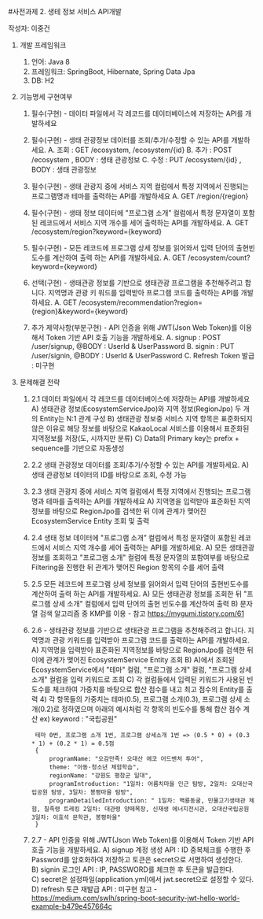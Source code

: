 ﻿#사전과제 2. 생테 정보 서비스 API개발

작성자: 이중건

1. 개발 프레임워크
	1) 언어: Java 8
	2) 프레임워크: SpringBoot, Hibernate, Spring Data Jpa
	3) DB: H2

2. 기능명세 구현여부
	1) 필수(구현) - 데이터 파일에서 각 레코드를 데이터베이스에 저장하는 API를 개발하세요
	2) 필수(구현) - 생태 관광정보 데이터를 조회/추가/수정할 수 있는 API를 개발하세요. 
		A. 조회 : GET /ecosystem, /ecosystem/{id}
		B. 추가 : POST /ecosystem , BODY : 생태 관광정보
		C. 수정 : PUT /ecosystem/{id} , BODY : 생태 관광정보
		
	3) 필수(구현) - 생태 관광지 중에 서비스 지역 컬럼에서 특정 지역에서 진행되는 프로그램명과 테마를 출력하는 API를 개발하세요
		A. GET /region/{region}
		
	4) 필수(구현) - 생태 정보 데이터에 "프로그램 소개” 컬럼에서 특정 문자열이 포함된 레코드에서 서비스 지역 개수를 세어 출력하는 API를 개발하세요.
		A. GET /ecosystem/region?keyword={keyword}
		
		
	5) 필수(구현) - 모든 레코드에 프로그램 상세 정보를 읽어와서 입력 단어의 출현빈도수를 계산하여 출력 하는 API를 개발하세요. 
		A. GET /ecosystem/count?keyword={keyword}
	
	6) 선택(구현) - 생태관광 정보를 기반으로 생태관광 프로그램을 추천해주려고 합니다. 지역명과 관광 키 워드를 입력받아 프로그램 코드를 출력하는 API를 개발하세요.
		A. GET /ecosystem/recommendation?region={region}&keyword={keyword}
		
	7) 추가 제약사항(부분구현) - API 인증을 위해 JWT(Json Web Token)를 이용해서 Token 기반 API 호출 기능을 개발하세요. 
		A. signup : POST /user/signup, @BODY : UserId & UserPassword
		B. signin : PUT /user/signin, @BODY : UserId & UserPassword
		C. Refresh Token 발급 : 미구현
	
3. 문제해결 전략
	1) 2.1 데이터 파일에서 각 레코드를 데이터베이스에 저장하는 API를 개발하세요
		A) 생태관광 정보(EcosystemServiceJpo)와 지역 정보(RegionJpo) 두 개의 Entity는 N:1 관계 구성
		B) 생태관광 정보중 서비스 지역 항목은 표준화되지 않은 이유로 해당 정보를 바탕으로 KakaoLocal 서비스를 이용해서 표준화된 지역정보를 저장(도, 시까지만 분류)
		C) Data의 Primary key는 prefix + sequence를 기반으로 자동생성
	
	2) 2.2 생태 관광정보 데이터를 조회/추가/수정할 수 있는 API를 개발하세요.
		A) 생태 관광정보 데이터의 ID를 바탕으로 조회, 수정 가능
		
	3) 2.3 생태 관광지 중에 서비스 지역 컬럼에서 특정 지역에서 진행되는 프로그램명과 테마를 출력하는 API를 개발하세요
		A) 지역명을 입력받아 표준화된 지역정보를 바탕으로 RegionJpo를 검색한 뒤 이에 관계가 맺어진 EcosystemService Entity 조회 및 출력
		
	4) 2.4 생태 정보 데이터에 "프로그램 소개” 컬럼에서 특정 문자열이 포함된 레코드에서 서비스 지역 개수를 세어 출력하는 API를 개발하세요.
		A) 모든 생태관광 정보를 조회하고 "프로그램 소개" 컬럼에 특정 문자열의 포함여부를 바탕으로 Filtering을 진행한 뒤 관계가 맺어진 Region 항목의 수를 세어 출력
		
	5) 2.5 모든 레코드에 프로그램 상세 정보를 읽어와서 입력 단어의 출현빈도수를 계산하여 출력 하는 API를 개발하세요.
		A) 모든 생태관광 정보를 조회한 뒤 "프로그램 상세 소개" 컬럼에서 입력 단어의 출현 빈도수를 계산하여 출력
		B) 문자열 검색 알고리즘 중 KMP를 이용 - 참고 https://mygumi.tistory.com/61
		
	6) 2.6 - 생태관광 정보를 기반으로 생태관광 프로그램을 추천해주려고 합니다. 지역명과 관광 키워드를 입력받아 프로그램 코드를 출력하는 API를 개발하세요.
		A) 지역명을 입력받아 표준화된 지역정보를 바탕으로 RegionJpo를 검색한 뒤 이에 관계가 맺어진 EcosystemService Entity 조회
		B) A)에서 조회된 EcosystemService에서 "테마" 컬럼, "프로그램 소개" 컬럼, "프로그램 상세 소개" 컬럼을 입력 키워드로 조회
		C) 각 컬럼들에서 입력된 키워드가 사용된 빈도수를 체크하여 가중치를 바탕으로 합산 점수를 내고 최고 점수의 Entity를 출력
		4) 각 항목들의 가중치는 테마(0.5), 프로그램 소개(0.3), 프로그램 상세 소개(0.2)로 정하였으며 아래의 예시처럼 각 항목의 빈도수를 통해 합산 점수 계산
			ex) keyword : "국립공원"
			
			테마 0번, 프로그램 소개 1번, 프로그램 상세소개 1번 => (0.5 * 0) + (0.3 * 1) + (0.2 * 1) = 0.5점
			{
				programName: "오감만족! 오대산 에코 어드벤처 투어",
				theme: "아동·청소년 체험학습",
				regionName: "강원도 평창군 일대",
				programIntroduction: "1일차: 어름치마을 인근 탐방, 2일차: 오대산국립공원 탐방, 3일차: 봉평마을 탐방",
				programDetailedIntroduction: " 1일차: 백룡동굴, 민물고기생태관 체험, 칠족령 트레킹 2일차: 대관령 양떼목장, 신재생 에너지전시관, 오대산국립공원 3일차: 이효석 문학관, 봉평마을"
			}
			
	7) 2.7 - API 인증을 위해 JWT(Json Web Token)를 이용해서 Token 기반 API 호출 기능을 개발하세요.
		A) signup 계정 생성 API : ID 중복체크를 수행한 후 Password를 암호화하여 저장하고 토큰은 secret으로 서명하여 생성한다.		
		B) signin 로그인 API : IP, PASSWORD를 체크한 후 토큰을 발급한다.		
		C) secret은 설정파일(application.yml)에서 jwt.secret으로 설정할 수 있다.
		D) refresh 토큰 재발급 API : 미구현
		참고 - https://medium.com/swlh/spring-boot-security-jwt-hello-world-example-b479e457664c
		





